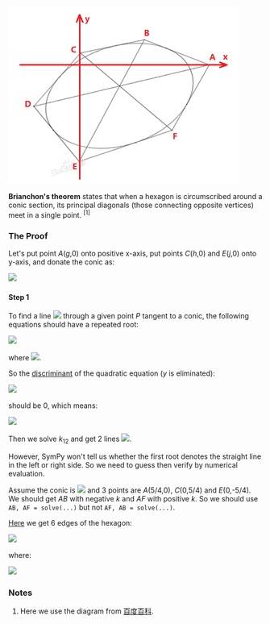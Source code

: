 <img src="diagrams/brianchon.png">

**Brianchon's theorem** states that when a hexagon is circumscribed around a conic section, its principal diagonals (those connecting opposite vertices) meet in a single point. <sup>[1]</sup>

### The Proof

Let's put point *A*(*g*,0) onto positive x-axis, put points *C*(*h*,0) and *E*(*j*,0) onto y-axis, and donate the conic as:

<img src="https://latex.codecogs.com/gif.latex?ax^2+bxy+cy^2+dx+ey+f=0">

#### Step 1

To find a line <img src="https://latex.codecogs.com/gif.latex?y-y_\text{P}=k(x-x_\text{P})"> through a given point *P* tangent to a conic, the following equations should have a repeated root:

<img src="https://latex.codecogs.com/gif.latex?\begin{cases}ax^2+bxy+cy^2+dx+ey+f=0\\y=kx+m\end{cases}">

where <img src="https://latex.codecogs.com/gif.latex?m=y_\text{P}-kx_\text{P}">.

So the [discriminant](https://en.wikipedia.org/wiki/Quadratic_equation#Discriminant) of the quadratic equation (*y* is eliminated):

<img src="https://latex.codecogs.com/gif.latex?(a+bk+ck^2)x^2+(bm+2ckm+d+ek)x+(cm^2+em+f)=0">

should be 0, which means:

<img src="https://latex.codecogs.com/gif.latex?\Delta=(bm+2ckm+d+ek)^2-4(a+bk+ck^2)(cm^2+em+f)=0">

Then we solve *k*<sub>12</sub> and get 2 lines <img src="https://latex.codecogs.com/gif.latex?y-y_\text{P}=k_{12}(x-x_\text{P})">.

However, SymPy won't tell us whether the first root denotes the straight line in the left or right side. So we need to guess then verify by numerical evaluation.

Assume the conic is <img src="https://latex.codecogs.com/gif.latex?x^2+y^2-1=0"> and 3 points are *A*(5/4,0), *C*(0,5/4) and *E*(0,-5/4). We should get *AB* with negative *k* and *AF* with positive *k*. So we should use `AB, AF = solve(...)` but not `AF, AB = solve(...)`.

[Here](projective/brianchon1.py) we get 6 edges of the hexagon:

<img src="https://latex.codecogs.com/gif.latex?\begin{cases}AF:y=(2aeg-bdg-2bf+de+2R)(x-g)/(4acg^2-b^2g^2-2beg+4cdg+4cf-e^2)\\AB:y=(2aeg-bdg-2bf+de-2R)(x-g)/(4acg^2-b^2g^2-2beg+4cdg+4cf-e^2)\\BC:y=(-beh-2bf+2cdh+de+2P)x/(4cf-e^2)+h\\CD:y=(-beh-2bf+2cdh+de-2P)x/(4cf-e^2)+h\\DE:y=(-bej-2bf+2cdj+de+2Q)x/(4cf-e^2)+j\\EF:y=(-bej-2bf+2cdj+de-2Q)x/(4cf-e^2)+j\end{cases}">

where:

<img src="https://latex.codecogs.com/gif.latex?\begin{cases}P=\sqrt{(ch^2+eh+f)(-4acf+ae^2+b^2f-bde+cd^2)}\\Q=\sqrt{(cj^2+ej+f)(-4acf+ae^2+b^2f-bde+cd^2)}\\R=\sqrt{(ag^2+dg+f)(-4acf+ae^2+b^2f-bde+cd^2)}\end{cases}">

### Notes

1. Here we use the diagram from [百度百科](https://baike.baidu.com/item/%E5%B8%83%E5%88%A9%E5%AE%89%E6%A1%91%E5%AE%9A%E7%90%86).